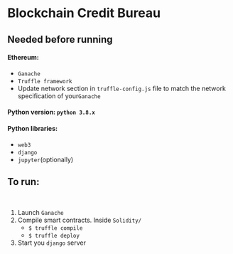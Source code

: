# Blockchain Credit Bureau
<h2>Needed before running</h2>
<h4>Ethereum:</h4>
<ul>
	<li><code>Ganache</code></li>
	<li><code>Truffle framework</code></li>
	<li>Update network section in <code>truffle-config.js</code> file to match the network specification of your<code>Ganache</code></li>
</ul>
<h4>Python version: <code>python 3.8.x</code></h4>
<h4>Python libraries:</h4>
<ul>
	<li><code>web3</code></li>	
	<li><code>django</code></li>	
	<li><code>jupyter</code>(optionally)</li>	
</ul>
<h2>To run:</h2></br>
<ol>
<li>Launch <code>Ganache</code></li>
<li>Compile smart contracts. Inside <code>Solidity/</code>
<ul>
	<li><code>$ truffle compile</code></li>
	<li><code>$ truffle deploy</code></li>
</ul>
</li>
<li>Start you <code>django</code> server</li>
</ol>
